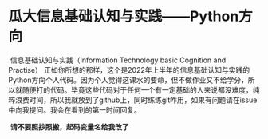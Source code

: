 瓜大信息基础认知与实践——Python方向
====
​       信息基础认知与实践（Information Technology basic Cognition and Practise）
​	正如你所想的那样，这个是2022年上半年的信息基础认知与实践的Python方向个人代码。因为个人觉得这课水的要命，但不做作业又不给学分，所以就随便打的代码。
​	毕竟这些代码对于任何一个有一定基础的人来说都没难度，纯粹浪费时间，所以我就放到了github上，同时练练git咋用，如果有问题请在issue中向我提问。我会在看到的第一时间回复。

​	**请不要照抄照搬，起码变量名给我改了**
